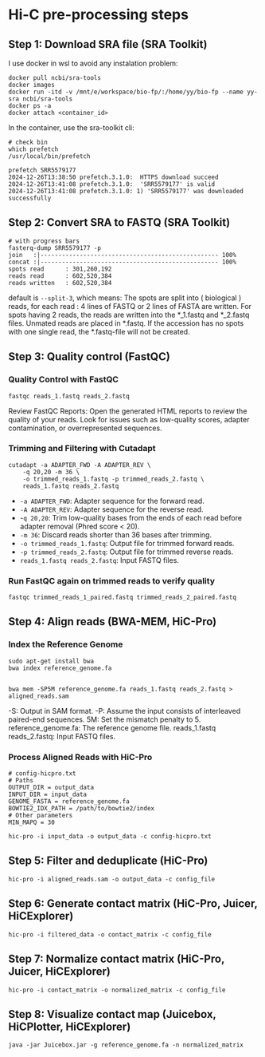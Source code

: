 # Hi-C pre-processing steps

## Step 1: Download SRA file (SRA Toolkit)

I use docker in wsl to avoid any instalation problem:

```
docker pull ncbi/sra-tools
docker images
docker run -itd -v /mnt/e/workspace/bio-fp/:/home/yy/bio-fp --name yy-sra ncbi/sra-tools
docker ps -a
docker attach <container_id>
```

In the container, use the sra-toolkit cli:

```
# check bin
which prefetch
/usr/local/bin/prefetch

prefetch SRR5579177
2024-12-26T13:38:50 prefetch.3.1.0:  HTTPS download succeed
2024-12-26T13:41:08 prefetch.3.1.0:  'SRR5579177' is valid
2024-12-26T13:41:08 prefetch.3.1.0: 1) 'SRR5579177' was downloaded successfully
```

## Step 2: Convert SRA to FASTQ (SRA Toolkit)

```
# with progress bars
fasterq-dump SRR5579177 -p
join   :|-------------------------------------------------- 100%   
concat :|-------------------------------------------------- 100%   
spots read      : 301,260,192
reads read      : 602,520,384
reads written   : 602,520,384
```

default is `--split-3`, which means:
The spots are split into ( biological ) reads, for each read : 4 lines of FASTQ or 2 lines of FASTA are written. For spots having 2 reads, the reads are written into the *_1.fastq and *_2.fastq files. Unmated reads are placed in *.fastq. If the accession has no spots with one single read, the *.fastq-file will not be created.

## Step 3: Quality control (FastQC)

### Quality Control with FastQC

```
fastqc reads_1.fastq reads_2.fastq
```

Review FastQC Reports: Open the generated HTML reports to review the quality of your reads. Look for issues such as low-quality scores, adapter contamination, or overrepresented sequences.

### Trimming and Filtering with Cutadapt 

```
cutadapt -a ADAPTER_FWD -A ADAPTER_REV \
    -q 20,20 -m 36 \
    -o trimmed_reads_1.fastq -p trimmed_reads_2.fastq \
    reads_1.fastq reads_2.fastq
```

* `-a ADAPTER_FWD`: Adapter sequence for the forward read.
* `-A ADAPTER_REV`: Adapter sequence for the reverse read.
* -`q 20,20`: Trim low-quality bases from the ends of each read before adapter removal (Phred score < 20).
* `-m 36`: Discard reads shorter than 36 bases after trimming.
* `-o trimmed_reads_1.fastq`: Output file for trimmed forward reads.
* `-p trimmed_reads_2.fastq`: Output file for trimmed reverse reads.
* `reads_1.fastq reads_2.fastq`: Input FASTQ files.

### Run FastQC again on trimmed reads to verify quality

```
fastqc trimmed_reads_1_paired.fastq trimmed_reads_2_paired.fastq
```

## Step 4: Align reads (BWA-MEM, HiC-Pro)

### Index the Reference Genome

```
sudo apt-get install bwa
bwa index reference_genome.fa


bwa mem -SP5M reference_genome.fa reads_1.fastq reads_2.fastq > aligned_reads.sam
```
-S: Output in SAM format.
-P: Assume the input consists of interleaved paired-end sequences.
5M: Set the mismatch penalty to 5.
reference_genome.fa: The reference genome file.
reads_1.fastq reads_2.fastq: Input FASTQ files.

### Process Aligned Reads with HiC-Pro

```
# config-hicpro.txt
# Paths
OUTPUT_DIR = output_data
INPUT_DIR = input_data
GENOME_FASTA = reference_genome.fa
BOWTIE2_IDX_PATH = /path/to/bowtie2/index
# Other parameters
MIN_MAPQ = 30
```

```
hic-pro -i input_data -o output_data -c config-hicpro.txt
```

## Step 5: Filter and deduplicate (HiC-Pro)

```
hic-pro -i aligned_reads.sam -o output_data -c config_file
```

## Step 6: Generate contact matrix (HiC-Pro, Juicer, HiCExplorer)

```
hic-pro -i filtered_data -o contact_matrix -c config_file
```

## Step 7: Normalize contact matrix (HiC-Pro, Juicer, HiCExplorer)

```
hic-pro -i contact_matrix -o normalized_matrix -c config_file
```

## Step 8: Visualize contact map (Juicebox, HiCPlotter, HiCExplorer)

```
java -jar Juicebox.jar -g reference_genome.fa -n normalized_matrix
```
